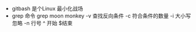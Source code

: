 - gitbash 是个Linux 最小化战场
- grep 命令
    grep moon monkey
    -v 查找反向条件
    -c 符合条件的数量
    -i 大小写忽略
    -n 行号
    ^  开始 $结束



